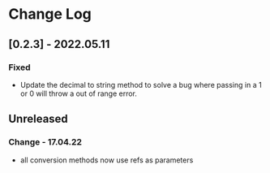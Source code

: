 # Change Log

## [0.2.3] - 2022.05.11

### Fixed 
- Update the decimal to string method to solve a bug where passing in a 1 or 0 will throw a out	  of range error. 

## Unreleased

### Change - 17.04.22
- all conversion methods now use refs as parameters
